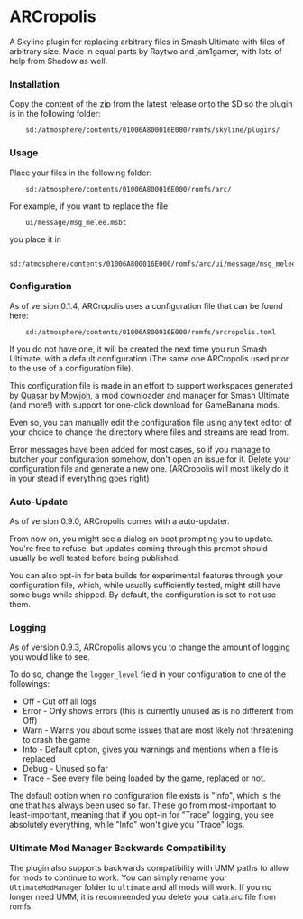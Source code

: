 # ARCropolis

A Skyline plugin for replacing arbitrary files in Smash Ultimate with files of arbitrary size. Made in equal parts by Raytwo and jam1garner, with lots of help from Shadow as well.

### Installation

Copy the content of the zip from the latest release onto the SD so the plugin is in the following folder:

```
    sd:/atmosphere/contents/01006A800016E000/romfs/skyline/plugins/
```

### Usage

Place your files in the following folder:

```
    sd:/atmosphere/contents/01006A800016E000/romfs/arc/
```

For example, if you want to replace the file

```
    ui/message/msg_melee.msbt
```

you place it in

```
    sd:/atmosphere/contents/01006A800016E000/romfs/arc/ui/message/msg_melee.msbt
```

### Configuration

As of version 0.1.4, ARCropolis uses a configuration file that can be found here:

```
    sd:/atmosphere/contents/01006A800016E000/romfs/arcropolis.toml
```

If you do not have one, it will be created the next time you run Smash Ultimate, with a default configuration (The same one ARCropolis used prior to the use of a configuration file).

This configuration file is made in an effort to support workspaces generated by [Quasar](https://github.com/Mowjoh/Quasar) by [Mowjoh](https://github.com/Mowjoh), a mod downloader and manager for Smash Ultimate (and more!) with support for one-click download for GameBanana mods.

Even so, you can manually edit the configuration file using any text editor of your choice to change the directory where files and streams are read from.

Error messages have been added for most cases, so if you manage to butcher your configuration somehow, don't open an issue for it. Delete your configuration file and generate a new one. (ARCropolis will most likely do it in your stead if everything goes right)

### Auto-Update

As of version 0.9.0, ARCropolis comes with a auto-updater.

From now on, you might see a dialog on boot prompting you to update. You're free to refuse, but updates coming through this prompt should usually be well tested before being published.

You can also opt-in for beta builds for experimental features through your configuration file, which, while usually sufficiently tested, might still have some bugs while shipped. By default, the configuration is set to not use them.

### Logging

As of version 0.9.3, ARCropolis allows you to change the amount of logging you would like to see.

To do so, change the ``logger_level`` field in your configuration to one of the followings:

* Off - Cut off all logs
* Error - Only shows errors (this is currently unused as is no different from Off)
* Warn - Warns you about some issues that are most likely not threatening to crash the game
* Info - Default option, gives you warnings and mentions when a file is replaced
* Debug - Unused so far
* Trace - See every file being loaded by the game, replaced or not.

The default option when no configuration file exists is "Info", which is the one that has always been used so far.
These go from most-important to least-important, meaning that if you opt-in for "Trace" logging, you see absolutely everything, while "Info" won't give you "Trace" logs.

### Ultimate Mod Manager Backwards Compatibility

The plugin also supports backwards compatibility with UMM paths to allow for mods to continue to work. You can simply rename your `UltimateModManager` folder to `ultimate` and all mods will work. If you no longer need UMM, it is recommended you delete your data.arc file from romfs.
